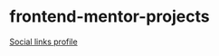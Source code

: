 # frontend-mentor-projects
[Social links profile](https://edwinmiguel.github.io/frontend-mentor-projects/social-links-profile-main/)
